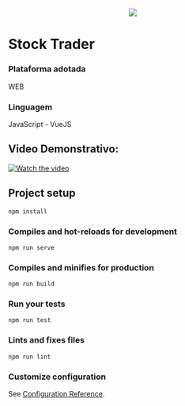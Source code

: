 <h1 align="center">
   <img src="https://firebasestorage.googleapis.com/v0/b/apostas-e1af2.appspot.com/o/vuejs%2Fstock-trader.PNG?alt=media&token=d2623c53-2eeb-4c27-bc26-d13545eaa607">
</h1>

# Stock Trader

### Plataforma adotada
  WEB
  
### Linguagem
  JavaScript - VueJS

## Video Demonstrativo:
[![Watch the video](https://i.imgur.com/vKb2F1B.png)](https://youtu.be/FBkyWo_V6Yo)

## Project setup
```
npm install
```

### Compiles and hot-reloads for development
```
npm run serve
```

### Compiles and minifies for production
```
npm run build
```

### Run your tests
```
npm run test
```

### Lints and fixes files
```
npm run lint
```

### Customize configuration
See [Configuration Reference](https://cli.vuejs.org/config/).

